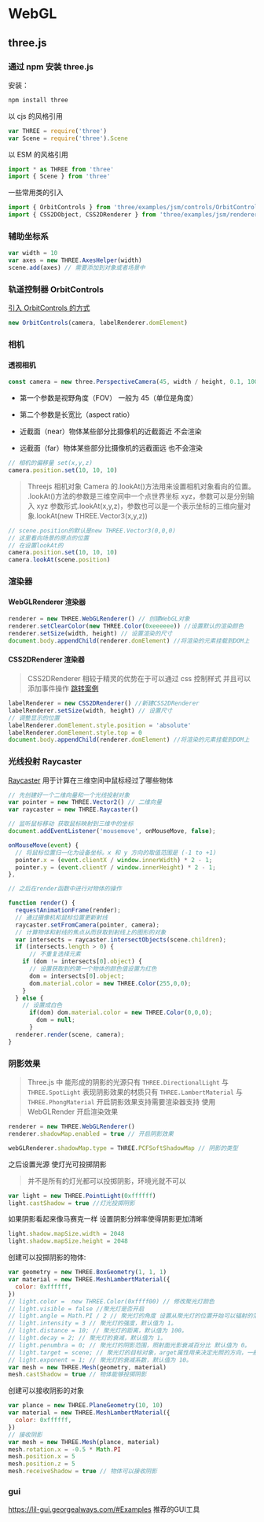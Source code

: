 # WebGL

## three.js

### 通过 npm 安装 three.js

安装：

```js
npm install three
```

以 cjs 的风格引用

```js
var THREE = require('three')
var Scene = require('three').Scene
```

以 ESM 的风格引用

```js
import * as THREE from 'three'
import { Scene } from 'three'
```

一些常用类的引入

```js
import { OrbitControls } from 'three/examples/jsm/controls/OrbitControls'
import { CSS2DObject, CSS2DRenderer } from 'three/examples/jsm/renderers/CSS2DRenderer'
```

### 辅助坐标系

```js
var width = 10
var axes = new THREE.AxesHelper(width)
scene.add(axes) // 需要添加到对象或者场景中
```

### 轨道控制器 OrbitControls

<a href="#通过-npm-安装-three-js">引入 OrbitControls 的方式</a>

```js
new OrbitControls(camera, labelRenderer.domElement)
```

### 相机

#### 透视相机

```js
const camera = new three.PerspectiveCamera(45, width / height, 0.1, 1000)
```

- 第一个参数是视野角度（FOV） 一般为 45（单位是角度）

- 第二个参数是长宽比（aspect ratio）

- 近截面（near）物体某些部分比摄像机的近截面近 不会渲染

- 远截面（far）物体某些部分比摄像机的远截面远 也不会渲染

```js
// 相机的偏移量 set(x,y,z)
camera.position.set(10, 10, 10)
```

> Threejs 相机对象 Camera 的.lookAt()方法用来设置相机对象看向的位置。<br />.lookAt()方法的参数是三维空间中一个点世界坐标 xyz，参数可以是分别输入 xyz 参数形式.lookAt(x,y,z)，参数也可以是一个表示坐标的三维向量对象.lookAt(new THREE.Vector3(x,y,z))

```js
// scene.position的默认是new THREE.Vector3(0,0,0)
// 这里看向场景的原点的位置
// 在设置lookAt的
camera.position.set(10, 10, 10)
camera.lookAt(scene.position)
```

### 渲染器

#### WebGLRenderer 渲染器

```js
renderer = new THREE.WebGLRenderer() // 创建WebGL对象
renderer.setClearColor(new THREE.Color(0xeeeeee)) //设置默认的渲染颜色
renderer.setSize(width, height) // 设置渲染的尺寸
document.body.appendChild(renderer.domElement) //将渲染的元素挂载到DOM上
```

#### CSS2DRenderer 渲染器

> CSS2DRenderer 相较于精灵的优势在于可以通过 css 控制样式 并且可以添加事件操作
> [跳转案例](https://codesandbox.io/s/icy-star-uv7ob2?file=/src/App.vue)

```js
labelRenderer = new CSS2DRenderer() //新建CSS2DRenderer
labelRenderer.setSize(width, height) // 设置尺寸
// 调整显示的位置
labelRenderer.domElement.style.position = 'absolute'
labelRenderer.domElement.style.top = 0
document.body.appendChild(renderer.domElement) //将渲染的元素挂载到DOM上
```

### 光线投射 Raycaster

[Raycaster](https://threejs.org/docs/index.html?q=ray#api/zh/core/Raycaster)
用于计算在三维空间中鼠标经过了哪些物体

```js
// 先创建好一个二维向量和一个光线投射对象
var pointer = new THREE.Vector2() // 二维向量
var raycaster = new THREE.Raycaster()

// 监听鼠标移动 获取鼠标映射到三维中的坐标
document.addEventListener('mousemove', onMouseMove, false);

onMouseMove(event) {
  // 将鼠标位置归一化为设备坐标。x 和 y 方向的取值范围是 (-1 to +1)
  pointer.x = (event.clientX / window.innerWidth) * 2 - 1;
  pointer.y = (event.clientY / window.innerHeight) * 2 - 1;
},

// 之后在render函数中进行对物体的操作

function render() {
  requestAnimationFrame(render);
  // 通过摄像机和鼠标位置更新射线
  raycaster.setFromCamera(pointer, camera);
  // 计算物体和射线的焦点从而获取到射线上的图形的对象
  var intersects = raycaster.intersectObjects(scene.children);
  if (intersects.length > 0) {
      // 不重复选择元素
    if (dom != intersects[0].object) {
      // 设置获取到的第一个物体的颜色值设置为红色
      dom = intersects[0].object;
      dom.material.color = new THREE.Color(255,0,0);
    }
  } else {
    // 设置成白色
      if(dom) dom.material.color = new THREE.Color(0,0,0);
        dom = null;
      }
  renderer.render(scene, camera);
}
```

### 阴影效果

> Three.js 中 能形成的阴影的光源只有 `THREE.DirectionalLight` 与 `THREE.SpotLight`
> 表现阴影效果的材质只有 `THREE.LambertMaterial` 与 `THREE.PhongMaterial`
> 开启阴影效果支持需要渲染器支持 使用 WebGLRender 开启渲染效果

```js
renderer = new THREE.WebGLRenderer()
renderer.shadowMap.enabled = true // 开启阴影效果
```

```js
webGLRenderer.shadowMap.type = THREE.PCFSoftShadowMap // 阴影的类型
```

之后设置光源 使灯光可投掷阴影

> 并不是所有的灯光都可以投掷阴影，环境光就不可以

```js
var light = new THREE.PointLight(0xffffff)
light.castShadow = true //灯光投掷阴影
```

如果阴影看起来像马赛克一样 设置阴影分辨率使得阴影更加清晰

```js
light.shadow.mapSize.width = 2048
light.shadow.mapSize.height = 2048
```

创建可以投掷阴影的物体:

```js
var geometry = new THREE.BoxGeometry(1, 1, 1)
var material = new THREE.MeshLambertMaterial({
  color: 0xffffff,
})
// light.color =  new THREE.Color(0xffff00) // 修改聚光灯颜色
// light.visible = false //聚光灯是否开启
// light.angle = Math.PI / 2 // 聚光灯的角度 设置从聚光灯的位置开始可以辐射的范围，单位是弧度，应该不超过 Math.PI/2。默认值为 Math.PI/3
// light.intensity = 3 // 聚光灯的强度，默认值为 1。
// light.distance = 10; // 聚光灯的距离，默认值为 100。
// light.decay = 2; // 聚光灯的衰减，默认值为 1。
// light.penumbra = 0; // 聚光灯的阴影范围，照射面光影衰减百分比 默认值为 0。
// light.target = scene; // 聚光灯的目标对象，arget属性用来决定光照的方向，一般会指向一个对象  默认值为 null。
// light.exponent = 1; // 聚光灯的衰减系数，默认值为 10。
var mesh = new THREE.Mesh(geometry, material)
mesh.castShadow = true // 物体能够投掷阴影
```

创建可以接收阴影的对象

```js
var plance = new THREE.PlaneGeometry(10, 10)
var material = new THREE.MeshLambertMaterial({
  color: 0xffffff,
})
// 接收阴影
var mesh = new THREE.Mesh(plance, material)
mesh.rotation.x = -0.5 * Math.PI
mesh.position.x = 5
mesh.position.z = 5
mesh.receiveShadow = true // 物体可以接收阴影
```


### gui
<https://lil-gui.georgealways.com/#Examples> 推荐的GUI工具